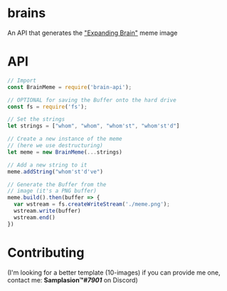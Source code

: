 # brains
An API that generates the ["Expanding Brain"](https://knowyourmeme.com/memes/expanding-brain) meme image

# API

```js
// Import
const BrainMeme = require('brain-api');

// OPTIONAL for saving the Buffer onto the hard drive
const fs = require('fs');

// Set the strings
let strings = ["whom", "whom", "whom'st", "whom'st'd"]

// Create a new instance of the meme
// (here we use destructuring)
let meme = new BrainMeme(...strings)

// Add a new string to it
meme.addString("whom'st'd've")

// Generate the Buffer from the
// image (it's a PNG buffer)
meme.build().then(buffer => {
  var wstream = fs.createWriteStream('./meme.png');
  wstream.write(buffer)
  wstream.end()
})
```

# Contributing

(I'm looking for a better template (10-images) if you can provide me one, contact me: **Samplasion™*#7901*** on Discord)
